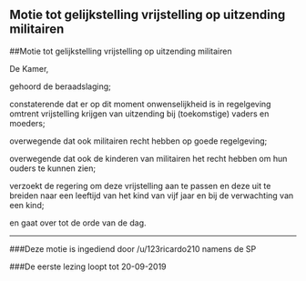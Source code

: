 ## Motie tot gelijkstelling vrijstelling op uitzending militairen 
 
##Motie tot gelijkstelling vrijstelling op uitzending militairen

De Kamer,

gehoord de beraadslaging;

constaterende dat er op dit moment onwenselijkheid is in regelgeving omtrent vrijstelling krijgen van uitzending bij (toekomstige) vaders en moeders;

overwegende dat ook militairen recht hebben op goede regelgeving;

overwegende dat ook de kinderen van militairen het recht hebben om hun ouders te kunnen zien;

verzoekt de regering om deze vrijstelling aan te passen en deze uit te breiden naar een leeftijd van het kind van vijf jaar en bij de verwachting van een kind;

en gaat over tot de orde van de dag.

--- 

###Deze motie is ingediend door /u/123ricardo210 namens de SP

###De eerste lezing loopt tot 20-09-2019